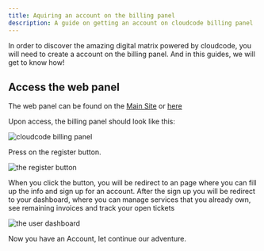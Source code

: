 ```yaml
---
title: Aquiring an account on the billing panel
description: A guide on getting an account on cloudcode billing panel
---
```


In order to discover the amazing digital matrix powered by cloudcode, you will need to create a account on the billing panel. And in this guides, we will get to know how!

## Access the web panel
The web panel can be found on the [Main Site](https://cloudcode.site) or [here](https://billing.cloudcode.site)

Upon access, the billing panel should look like this:

![cloudcode billing panel](../../assets/billinghomepage.png)

Press on the register button.

![the register button](../../assets/registerbutton.png)

When you click the button, you will be redirect to an page where you can fill up the info and sign up for an account. After the sign up you will be redirect to your dashboard, where you can manage services that you already own, see remaining invoices and track your open tickets

![the user dashboard](../../assets/userdashboard.png)

Now you have an Account, let continue our adventure.
